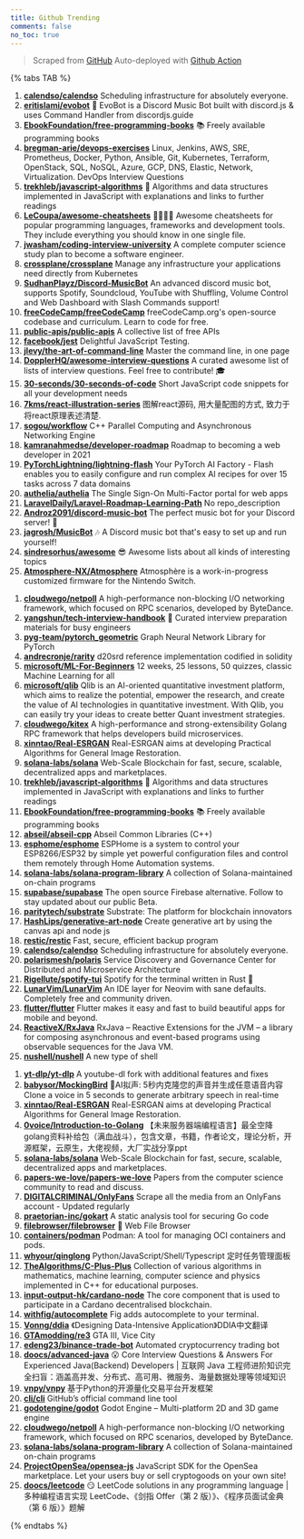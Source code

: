 ```yaml
---
title: Github Trending
comments: false
no_toc: true
---
```


> Scraped from [GitHub](https://github.com/trending)
Auto-deployed with [Github Action](https://docs.github.com/en/actions)

{% tabs TAB %}
<!-- tab Daily -->
1. [**calendso/calendso**](https://github.com/calendso/calendso)
Scheduling infrastructure for absolutely everyone.
2. [**eritislami/evobot**](https://github.com/eritislami/evobot)
🤖 EvoBot is a Discord Music Bot built with discord.js & uses Command Handler from discordjs.guide
3. [**EbookFoundation/free-programming-books**](https://github.com/EbookFoundation/free-programming-books)
📚 Freely available programming books
4. [**bregman-arie/devops-exercises**](https://github.com/bregman-arie/devops-exercises)
Linux, Jenkins, AWS, SRE, Prometheus, Docker, Python, Ansible, Git, Kubernetes, Terraform, OpenStack, SQL, NoSQL, Azure, GCP, DNS, Elastic, Network, Virtualization. DevOps Interview Questions
5. [**trekhleb/javascript-algorithms**](https://github.com/trekhleb/javascript-algorithms)
📝 Algorithms and data structures implemented in JavaScript with explanations and links to further readings
6. [**LeCoupa/awesome-cheatsheets**](https://github.com/LeCoupa/awesome-cheatsheets)
👩‍💻👨‍💻 Awesome cheatsheets for popular programming languages, frameworks and development tools. They include everything you should know in one single file.
7. [**jwasham/coding-interview-university**](https://github.com/jwasham/coding-interview-university)
A complete computer science study plan to become a software engineer.
8. [**crossplane/crossplane**](https://github.com/crossplane/crossplane)
Manage any infrastructure your applications need directly from Kubernetes
9. [**SudhanPlayz/Discord-MusicBot**](https://github.com/SudhanPlayz/Discord-MusicBot)
An advanced discord music bot, supports Spotify, Soundcloud, YouTube with Shuffling, Volume Control and Web Dashboard with Slash Commands support!
10. [**freeCodeCamp/freeCodeCamp**](https://github.com/freeCodeCamp/freeCodeCamp)
freeCodeCamp.org's open-source codebase and curriculum. Learn to code for free.
11. [**public-apis/public-apis**](https://github.com/public-apis/public-apis)
A collective list of free APIs
12. [**facebook/jest**](https://github.com/facebook/jest)
Delightful JavaScript Testing.
13. [**jlevy/the-art-of-command-line**](https://github.com/jlevy/the-art-of-command-line)
Master the command line, in one page
14. [**DopplerHQ/awesome-interview-questions**](https://github.com/DopplerHQ/awesome-interview-questions)
A curated awesome list of lists of interview questions. Feel free to contribute! 🎓
15. [**30-seconds/30-seconds-of-code**](https://github.com/30-seconds/30-seconds-of-code)
Short JavaScript code snippets for all your development needs
16. [**7kms/react-illustration-series**](https://github.com/7kms/react-illustration-series)
图解react源码, 用大量配图的方式, 致力于将react原理表述清楚.
17. [**sogou/workflow**](https://github.com/sogou/workflow)
C++ Parallel Computing and Asynchronous Networking Engine
18. [**kamranahmedse/developer-roadmap**](https://github.com/kamranahmedse/developer-roadmap)
Roadmap to becoming a web developer in 2021
19. [**PyTorchLightning/lightning-flash**](https://github.com/PyTorchLightning/lightning-flash)
Your PyTorch AI Factory - Flash enables you to easily configure and run complex AI recipes for over 15 tasks across 7 data domains
20. [**authelia/authelia**](https://github.com/authelia/authelia)
The Single Sign-On Multi-Factor portal for web apps
21. [**LaravelDaily/Laravel-Roadmap-Learning-Path**](https://github.com/LaravelDaily/Laravel-Roadmap-Learning-Path)
No repo_description
22. [**Androz2091/discord-music-bot**](https://github.com/Androz2091/discord-music-bot)
The perfect music bot for your Discord server! 🤘
23. [**jagrosh/MusicBot**](https://github.com/jagrosh/MusicBot)
🎶 A Discord music bot that's easy to set up and run yourself!
24. [**sindresorhus/awesome**](https://github.com/sindresorhus/awesome)
😎 Awesome lists about all kinds of interesting topics
25. [**Atmosphere-NX/Atmosphere**](https://github.com/Atmosphere-NX/Atmosphere)
Atmosphère is a work-in-progress customized firmware for the Nintendo Switch.
<!-- endtab -->
<!-- tab Weekly -->
1. [**cloudwego/netpoll**](https://github.com/cloudwego/netpoll)
A high-performance non-blocking I/O networking framework, which focused on RPC scenarios, developed by ByteDance.
2. [**yangshun/tech-interview-handbook**](https://github.com/yangshun/tech-interview-handbook)
💯 Curated interview preparation materials for busy engineers
3. [**pyg-team/pytorch_geometric**](https://github.com/pyg-team/pytorch_geometric)
Graph Neural Network Library for PyTorch
4. [**andrecronje/rarity**](https://github.com/andrecronje/rarity)
d20srd reference implementation codified in solidity
5. [**microsoft/ML-For-Beginners**](https://github.com/microsoft/ML-For-Beginners)
12 weeks, 25 lessons, 50 quizzes, classic Machine Learning for all
6. [**microsoft/qlib**](https://github.com/microsoft/qlib)
Qlib is an AI-oriented quantitative investment platform, which aims to realize the potential, empower the research, and create the value of AI technologies in quantitative investment. With Qlib, you can easily try your ideas to create better Quant investment strategies.
7. [**cloudwego/kitex**](https://github.com/cloudwego/kitex)
A high-performance and strong-extensibility Golang RPC framework that helps developers build microservices.
8. [**xinntao/Real-ESRGAN**](https://github.com/xinntao/Real-ESRGAN)
Real-ESRGAN aims at developing Practical Algorithms for General Image Restoration.
9. [**solana-labs/solana**](https://github.com/solana-labs/solana)
Web-Scale Blockchain for fast, secure, scalable, decentralized apps and marketplaces.
10. [**trekhleb/javascript-algorithms**](https://github.com/trekhleb/javascript-algorithms)
📝 Algorithms and data structures implemented in JavaScript with explanations and links to further readings
11. [**EbookFoundation/free-programming-books**](https://github.com/EbookFoundation/free-programming-books)
📚 Freely available programming books
12. [**abseil/abseil-cpp**](https://github.com/abseil/abseil-cpp)
Abseil Common Libraries (C++)
13. [**esphome/esphome**](https://github.com/esphome/esphome)
ESPHome is a system to control your ESP8266/ESP32 by simple yet powerful configuration files and control them remotely through Home Automation systems.
14. [**solana-labs/solana-program-library**](https://github.com/solana-labs/solana-program-library)
A collection of Solana-maintained on-chain programs
15. [**supabase/supabase**](https://github.com/supabase/supabase)
The open source Firebase alternative. Follow to stay updated about our public Beta.
16. [**paritytech/substrate**](https://github.com/paritytech/substrate)
Substrate: The platform for blockchain innovators
17. [**HashLips/generative-art-node**](https://github.com/HashLips/generative-art-node)
Create generative art by using the canvas api and node js
18. [**restic/restic**](https://github.com/restic/restic)
Fast, secure, efficient backup program
19. [**calendso/calendso**](https://github.com/calendso/calendso)
Scheduling infrastructure for absolutely everyone.
20. [**polarismesh/polaris**](https://github.com/polarismesh/polaris)
Service Discovery and Governance Center for Distributed and Microservice Architecture
21. [**Rigellute/spotify-tui**](https://github.com/Rigellute/spotify-tui)
Spotify for the terminal written in Rust 🚀
22. [**LunarVim/LunarVim**](https://github.com/LunarVim/LunarVim)
An IDE layer for Neovim with sane defaults. Completely free and community driven.
23. [**flutter/flutter**](https://github.com/flutter/flutter)
Flutter makes it easy and fast to build beautiful apps for mobile and beyond.
24. [**ReactiveX/RxJava**](https://github.com/ReactiveX/RxJava)
RxJava – Reactive Extensions for the JVM – a library for composing asynchronous and event-based programs using observable sequences for the Java VM.
25. [**nushell/nushell**](https://github.com/nushell/nushell)
A new type of shell
<!-- endtab -->
<!-- tab Monthly -->
1. [**yt-dlp/yt-dlp**](https://github.com/yt-dlp/yt-dlp)
A youtube-dl fork with additional features and fixes
2. [**babysor/MockingBird**](https://github.com/babysor/MockingBird)
🚀AI拟声: 5秒内克隆您的声音并生成任意语音内容 Clone a voice in 5 seconds to generate arbitrary speech in real-time
3. [**xinntao/Real-ESRGAN**](https://github.com/xinntao/Real-ESRGAN)
Real-ESRGAN aims at developing Practical Algorithms for General Image Restoration.
4. [**0voice/Introduction-to-Golang**](https://github.com/0voice/Introduction-to-Golang)
【未来服务器端编程语言】最全空降golang资料补给包（满血战斗），包含文章，书籍，作者论文，理论分析，开源框架，云原生，大佬视频，大厂实战分享ppt
5. [**solana-labs/solana**](https://github.com/solana-labs/solana)
Web-Scale Blockchain for fast, secure, scalable, decentralized apps and marketplaces.
6. [**papers-we-love/papers-we-love**](https://github.com/papers-we-love/papers-we-love)
Papers from the computer science community to read and discuss.
7. [**DIGITALCRIMINAL/OnlyFans**](https://github.com/DIGITALCRIMINAL/OnlyFans)
Scrape all the media from an OnlyFans account - Updated regularly
8. [**praetorian-inc/gokart**](https://github.com/praetorian-inc/gokart)
A static analysis tool for securing Go code
9. [**filebrowser/filebrowser**](https://github.com/filebrowser/filebrowser)
📂 Web File Browser
10. [**containers/podman**](https://github.com/containers/podman)
Podman: A tool for managing OCI containers and pods.
11. [**whyour/qinglong**](https://github.com/whyour/qinglong)
Python/JavaScript/Shell/Typescript 定时任务管理面板
12. [**TheAlgorithms/C-Plus-Plus**](https://github.com/TheAlgorithms/C-Plus-Plus)
Collection of various algorithms in mathematics, machine learning, computer science and physics implemented in C++ for educational purposes.
13. [**input-output-hk/cardano-node**](https://github.com/input-output-hk/cardano-node)
The core component that is used to participate in a Cardano decentralised blockchain.
14. [**withfig/autocomplete**](https://github.com/withfig/autocomplete)
Fig adds autocomplete to your terminal.
15. [**Vonng/ddia**](https://github.com/Vonng/ddia)
《Designing Data-Intensive Application》DDIA中文翻译
16. [**GTAmodding/re3**](https://github.com/GTAmodding/re3)
GTA III, Vice City
17. [**edeng23/binance-trade-bot**](https://github.com/edeng23/binance-trade-bot)
Automated cryptocurrency trading bot
18. [**doocs/advanced-java**](https://github.com/doocs/advanced-java)
😮 Core Interview Questions & Answers For Experienced Java(Backend) Developers | 互联网 Java 工程师进阶知识完全扫盲：涵盖高并发、分布式、高可用、微服务、海量数据处理等领域知识
19. [**vnpy/vnpy**](https://github.com/vnpy/vnpy)
基于Python的开源量化交易平台开发框架
20. [**cli/cli**](https://github.com/cli/cli)
GitHub’s official command line tool
21. [**godotengine/godot**](https://github.com/godotengine/godot)
Godot Engine – Multi-platform 2D and 3D game engine
22. [**cloudwego/netpoll**](https://github.com/cloudwego/netpoll)
A high-performance non-blocking I/O networking framework, which focused on RPC scenarios, developed by ByteDance.
23. [**solana-labs/solana-program-library**](https://github.com/solana-labs/solana-program-library)
A collection of Solana-maintained on-chain programs
24. [**ProjectOpenSea/opensea-js**](https://github.com/ProjectOpenSea/opensea-js)
JavaScript SDK for the OpenSea marketplace. Let your users buy or sell cryptogoods on your own site!
25. [**doocs/leetcode**](https://github.com/doocs/leetcode)
😏 LeetCode solutions in any programming language | 多种编程语言实现 LeetCode、《剑指 Offer（第 2 版）》、《程序员面试金典（第 6 版）》题解
<!-- endtab -->
{% endtabs %}
